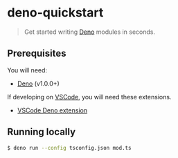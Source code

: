 # deno-quickstart

> Get started writing [Deno](https://deno.land/) modules in seconds.

## Prerequisites

You will need:

- [Deno](https://deno.land/) (v1.0.0+)

If developing on [VSCode](https://code.visualstudio.com/), you will need these extensions.

- [VSCode Deno extension](https://marketplace.visualstudio.com/items?itemName=axetroy.vscode-deno)

## Running locally

```bash
$ deno run --config tsconfig.json mod.ts
```

